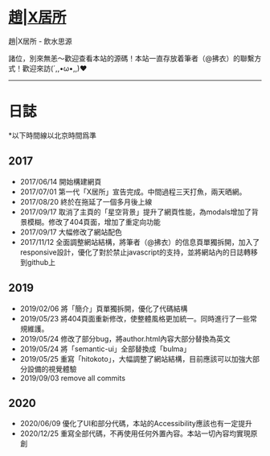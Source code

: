 # [趙|X居所](https://zhaox.ch)

趙|X居所 - 飲水思源

諸位，別來無恙～歡迎查看本站的源碼！本站一直存放着筆者（@拂衣）的聯繫方式！歡迎來訪(´,,•ω•,,)♥

--------------------

# 日誌

*以下時間線以北京時間爲準

## 2017
* 2017/06/14 開始構建網頁
* 2017/07/01 第一代「X居所」宣告完成。中間過程三天打魚，兩天晒網。
* 2017/08/20 終於在拖延了一個多月後上線
* 2017/09/17 取消了主頁的「星空背景」提升了網頁性能，為modals增加了背景模糊。修改了404頁面，增加了重定向功能
* 2017/09/17 大幅修改了網站配色
* 2017/11/12 全面調整網站結構，將筆者（@拂衣）的信息頁單獨拆開，加入了responsive設計，優化了對於禁止javascript的支持，並將網站內的日誌轉移到github上

## 2019
* 2019/02/06 將「簡介」頁單獨拆開，優化了代碼結構
* 2019/05/23 將404頁面重新修改，使整體風格更加統一。同時進行了一些常規維護。
* 2019/05/24 修改了部分bug，將author.html內容大部分替換為英文
* 2019/05/24 將「semantic-ui」全部替換成「bulma」
* 2019/05/25 重寫「hitokoto」，大幅調整了網站結構，目前應該可以加強大部分設備的視覺體驗
* 2019/09/03 remove all commits

## 2020
* 2020/06/09 優化了UI和部分代碼，本站的Accessibility應該也有一定提升
* 2020/12/25 重寫全部代碼，不再使用任何外置內容。本站一切內容均實現原創

